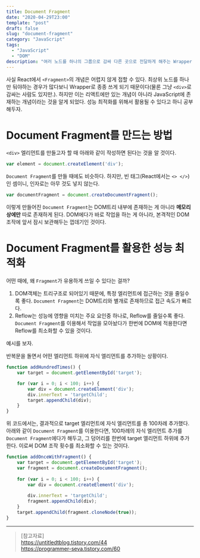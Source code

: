 ```yaml
---
title: Document Fragment
date: "2020-04-29T23:00"
template: "post"
draft: false
slug: "document-fragment"
category: "JavaScript"
tags:
  - "JavaScript"
  - "DOM"
description: "여러 노드를 하나의 그룹으로 감싸 다른 곳으로 전달하게 해주는 Wrapper 노드이다. 리액트에서의 Fragment와 의미상 비슷한 개념이라고 볼 수 있겠다."
---
```


사실 React에서 `<Fragment>`의 개념은 어렵지 않게 접할 수 있다. 최상위 노드를 하나만 둬야하는 경우가 많다보니 Wrapper로 종종 쓰게 되기 때문이다(물론 그냥 `<div>`로 감싸는 사람도 있지만.). 하지만 이는 리액트에만 있는 개념이 아니라 JavaScript에 존재하는 개념이라는 것을 알게 되었다. 성능 최적화를 위해서 활용될 수 있다고 하니 공부해두자.

# Document Fragment를 만드는 방법
`<div>` 엘리먼트를 만들고자 할 때 아래와 같이 작성하면 된다는 것을 알 것이다.

```js
var element = document.createElement('div');
```

`Document Fragment`를 만들 때에도 비슷하다. 하지만, 빈 태그(React에서는 `<> </>`)인 셈이니, 인자로는 아무 것도 넣지 않는다.

```js
var documentFragment = document.createDocumentFragment();
```

이렇게 만들어진 `Document Fragment`는 DOM트리 내부에 존재하는 게 아니라 **메모리상에만** 따로 존재하게 된다. DOM에다가 바로 작업을 하는 게 아니라, 본격적인 DOM 조작에 앞서 잠시 보관해두는 껍데기인 것이다.

# Document Fragment를 활용한 성능 최적화
어떤 때에, 왜 `Fragment`가 유용하게 쓰일 수 있다는 걸까?
1. DOM객체는 트리구조로 되어있기 때문에, 특정 엘리먼트에 접근하는 것을 줄일수록 좋다. `Document Fragment`는 DOM트리와 별개로 존재하므로 접근 속도가 빠르다.
2. Reflow는 성능에 영향을 미치는 주요 요인중 하나로, Reflow를 줄일수록 좋다. `Document Fragment`를 이용해서 작업을 모아놨다가 한번에 DOM에 적용한다면 Reflow를 최소화할 수 있을 것이다.

예시를 보자.  

반복문을 돌면서 어떤 엘리먼트 하위에 자식 엘리먼트를 추가하는 상황이다.

```js
function addHundredTimes() {
    var target = document.getElementById('target');

    for (var i = 0; i < 100; i++) {
        var div = document.createElement('div');
        div.innerText = 'targetChild';
        target.appendChild(div);
    }
}
```

위 코드에서는, 결과적으로 target 엘리먼트에 자식 엘리먼트를 총 100차례 추가했다. 아래와 같이 `Document Fragment`를 이용한다면, 100차례의 자식 엘리먼트 추가를 `Document Fragment`에다가 해두고, 그 덩어리를 한번에 target 엘리먼트 하위에 추가한다. 이로써 DOM 조작 횟수를 최소화할 수 있는 것이다.

```js
function addOnceWithFragment() {
    var target = document.getElementById('target');
    var fragment = document.createDocumentFragment();
 
    for (var i = 0; i < 100; i++) {
        var div = document.createElement('div');
 
        div.innerText = 'targetChild';
        fragment.appendChild(div);
    }
    target.appendChild(fragment.cloneNode(true));
}
```

--- 

> [참고자료]  
> https://untitledtblog.tistory.com/44  
> https://programmer-seva.tistory.com/60  